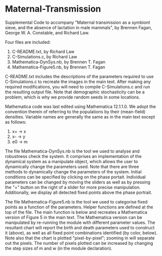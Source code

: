# Maternal-Transmission
Supplemental Code to accompany "Maternal transmission as a symbiont sieve, and the absence of lactation in male mammals", by Brennen Fagan, George W. A. Constable, and Richard Law.

Four files are included:

1. C-README.txt, by Richard Law
2. C-Simulations.c, by Richard Law
3. Mathematica-DynSys.nb, by Brennen T. Fagan
4. Mathematica-Figure5.nb, by Brennen T. Fagan

C-README.txt includes the descriptions of the parameters required to use C-Simulations.c to recreate the images in the main text. After making any required modifications, you will need to compile C-Simulations.c and run the resulting output file. Note that demographic stochasticity can be a problem, which is why we provide random seeds in some locations.

Mathematica code was last edited using Mathematica 12.1.1.0. We adopt the convention therein of referring to the populations by their (mean-field) densities. Variable names are generally the same as in the main text except as follows:

1. x+ -> x
2. x- -> y
3. e0 -> m

The file Mathematica-DynSys.nb is the tool we used to analyse and robustness check the system. It comprises an implementation of the dynamical system as a manipulate object, which allows the user to dynamically change the parameters used. Note that there are three methods to dynamically change the parameters of the system. Initial conditions can be specified by clicking on the phase portait. Individual parameters can be changed by moving the sliders as well as by pressing the "+" button on the right of a slider for more precise manipulation. Additionally, we display all detected fixed points above the phase portrait.

The file Mathematica-Figure5.nb is the tool we used to categorise fixed points as a function of the parameters. Helper functions are defined at the top of the file. The main function is below and recreates a Mathematica version of Figure 5 in the main text. The Mathematica version can be manipulated by re-running the module with different parameter values. The resultant chart will report the birth and death parameters used to construct it (above), as well as all fixed point combinations identified (by color, below). Note also that the chart is plotted "pixel-by-pixel"; zooming in will separate out the pixels. The number of pixels plotted can be increased by changing the step sizes of m and w (in the module declaration).

